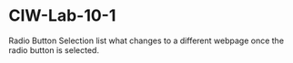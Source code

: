 # CIW-Lab-10-1
Radio Button Selection list what changes to a different webpage once the radio button is selected.
